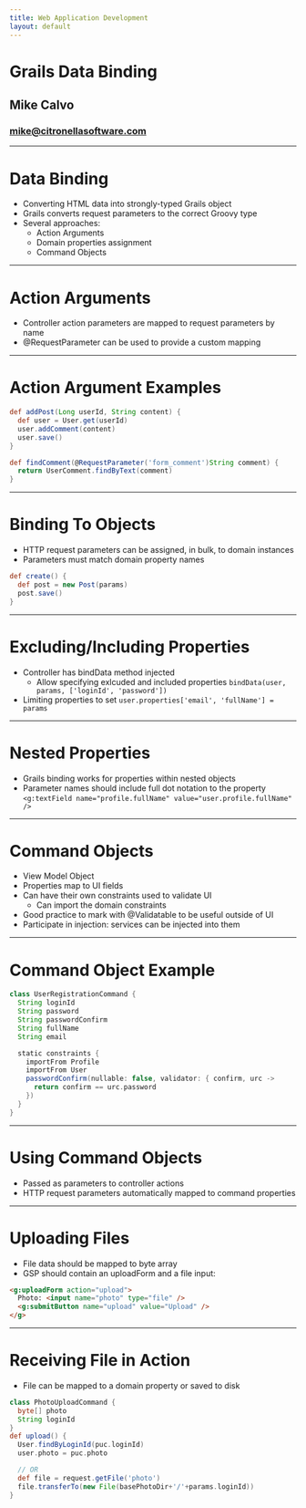 ```yaml
---
title: Web Application Development
layout: default
---
```


# Grails Data Binding
## Mike Calvo
### mike@citronellasoftware.com

----

# Data Binding
- Converting HTML data into strongly-typed Grails object
- Grails converts request parameters to the correct Groovy type
- Several approaches:
  - Action Arguments
  - Domain properties assignment
  - Command Objects

---

# Action Arguments
- Controller action parameters are mapped to request parameters by name
- @RequestParameter can be used to provide a custom mapping

---
# Action Argument Examples
``` groovy
def addPost(Long userId, String content) {
  def user = User.get(userId)
  user.addComment(content)
  user.save()
}

def findComment(@RequestParameter('form_comment')String comment) {
  return UserComment.findByText(comment)
}
```

---
# Binding To Objects
- HTTP request parameters can be assigned, in bulk, to domain instances
- Parameters must match domain property names

``` groovy
def create() {
  def post = new Post(params)
  post.save()
}
```

---
# Excluding/Including Properties
- Controller has bindData method injected
  - Allow specifying exlcuded and included properties
  `bindData(user, params, ['loginId', 'password'])`
- Limiting properties to set
  `user.properties['email', 'fullName'] = params`

---
# Nested Properties
- Grails binding works for properties within nested objects
- Parameter names should include full dot notation to the property
`<g:textField name="profile.fullName" value="user.profile.fullName" />`

---
# Command Objects
- View Model Object
- Properties map to UI fields
- Can have their own constraints used to validate UI
  - Can import the domain constraints
- Good practice to mark with @Validatable to be useful outside of UI
- Participate in injection: services can be injected into them

---
# Command Object Example
``` groovy
class UserRegistrationCommand {
  String loginId
  String password
  String passwordConfirm
  String fullName
  String email

  static constraints {
    importFrom Profile
    importFrom User
    passwordConfirm(nullable: false, validator: { confirm, urc ->
      return confirm == urc.password
    })
  }
}
```

---
# Using Command Objects
- Passed as parameters to controller actions
- HTTP request parameters automatically mapped to command properties

---
# Uploading Files
- File data should be mapped to byte array
- GSP should contain an uploadForm and a file input:

``` html
<g:uploadForm action="upload">
  Photo: <input name="photo" type="file" />
  <g:submitButton name="upload" value="Upload" />
</g>
```

---
# Receiving File in Action
- File can be mapped to a domain property or saved to disk

``` groovy
class PhotoUploadCommand {
  byte[] photo
  String loginId
}
def upload() {
  User.findByLoginId(puc.loginId)
  user.photo = puc.photo

  // OR
  def file = request.getFile('photo')
  file.transferTo(new File(basePhotoDir+'/'+params.loginId))
}
```
